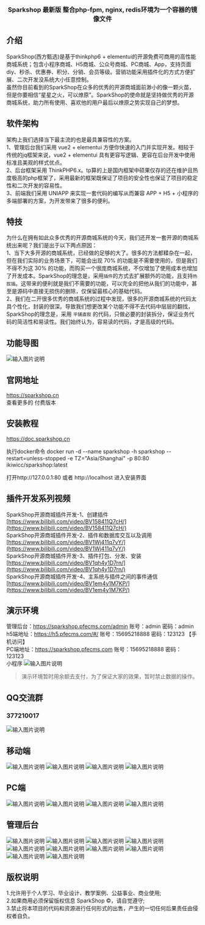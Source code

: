 <h3 align="center">Sparkshop 最新版 整合php-fpm, nginx, redis环境为一个容器的镜像文件</h3>

## 介绍
SparkShop(西方甄选)是基于thinkphp6 + elementui的开源免费可商用的高性能商城系统；包含小程序商城、H5商城、公众号商城、PC商城、App，支持页面diy、秒杀、优惠券、积分、分销、会员等级。营销功能采用插件化的方式方便扩展、二次开发没系统大小任意控制。  
虽然你目前看到的SparkShop在众多的优秀的开源商城面前渺小的像一颗火苗，但是你要相信“星星之火，可以燎原”。SparkShop的使命就是坚持做优秀的开源商城系统，助力所有使用、喜欢他的用户最后以燎原之势实现自己的梦想。

## 软件架构
架构上我们选择当下最主流的也是最具兼容性的方案。  
1、管理后台我们采用 vue2 + elementui 方便你快速的入门并实现开发。相较于传统的jq框架来说，vue2 + elementui 具有更容写逻辑、更容在后台开发中使用标准且美观的样式优点。  
2、后台框架采用 ThinkPHP6.x。tp算的上是国内框架中硕果仅存的还在维护且热度极高的php框架了，采用最新的框架既保证了项目的安全性也保证了项目的稳定性和二次开发的容易性。  
3、前端我们采用 UNIAPP 来实现一套代码的编写从而兼容 APP + H5 + 小程序的多端部署的方案，为开发带来了很多的便利。

## 特技

为什么在拥有如此众多优秀的开源商城系统的今天，我们还开发一套开源的商城系统出来呢？我们是出于以下两点原因：  
1、当下大多开源的商城系统，已经做的足够的大了。很多的方法都糅杂在一起，但在我们实际的业务场景下，可能会出现 70% 的功能是不需要使用的，但是我们不得不为这 30% 的功能，而购买一个很庞商城系统，不仅增加了使用成本也增加了开发成本。SparkShop的理念是，采用`插件`的方式去扩展额外的功能，且支持`热拔插`。这带来的便利就是我们不需要的功能，可以完全的把他从我们的功能中，甚至是源码中直接无损伤的删除，仅保留最核心的基础代码。  
2、我们在二开很多优秀的商城系统的过程中发现，很多的开源商城系统的代码太具个性化，封装的很深。导致我们想更改某个功能不得不去代码中层层的翻找，SparkShop的理念是，采用 `平铺直叙` 的代码，只做必要的封装拆分，保证业务代码的简洁性和易读性。我们始终认为，容易读的代码，才是高级的代码。

## 功能导图
![输入图片说明](screenshot/functions.png)

## 官网地址

https://sparkshop.cn  
查看更多的 付费版本

## 安装教程

https://doc.sparkshop.cn

执行docker命令
docker run -d --name sparkshop -h sparkshop --restart=unless-stopped -e TZ="Asia/Shanghai" -p 80:80 ikiwicc/sparkshop:latest

打开http://127.0.0.1:80 或者 http://localhost 进入安装界面

## 插件开发系列视频
SparkShop开源商城插件开发-1、创建插件 [https://www.bilibili.com/video/BV158411Q7cH/](https://www.bilibili.com/video/BV158411Q7cH/)  
SparkShop开源商城插件开发-2、插件和数据库交互以及调用 [https://www.bilibili.com/video/BV1Wj411q7vY/](https://www.bilibili.com/video/BV1Wj411q7vY/)  
SparkShop开源商城插件开发-3、插件打包、分发、安装  [https://www.bilibili.com/video/BV1qh4y1D7rn/](https://www.bilibili.com/video/BV1qh4y1D7rn/)  
SparkShop开源商城插件开发-4、主系统与插件之间的事件通信 [https://www.bilibili.com/video/BV1em4y1M7KP/](https://www.bilibili.com/video/BV1em4y1M7KP/)  

## 演示环境
管理后台：https://sparkshop.pfecms.com/admin  账号：admin  密码：admin  
h5端地址：https://h5.pfecms.com/#/  账号：15695218888  密码：123123  【手机访问】  
PC端地址：https://sparkshop.pfecms.com  账号：15695218888  密码：123123  
小程序 ![输入图片说明](screenshot/miniapp.jpg)

> 演示环境暂时用余额去支付，为了保证大家的效果，暂时禁止数据的操作。

## QQ交流群
### <b>377210017</b>
![输入图片说明](screenshot/qq.png)

## 移动端
![输入图片说明](screenshot/1.jpg)
![输入图片说明](screenshot/2.jpg)
![输入图片说明](screenshot/3.jpg)
![输入图片说明](screenshot/4.jpg)

## PC端
![输入图片说明](screenshot/pc_1.png)
![输入图片说明](screenshot/pc_2.png)
![输入图片说明](screenshot/pc_3.png)
![输入图片说明](screenshot/pc_4.png)

## 管理后台
![输入图片说明](screenshot/b9.png)
![输入图片说明](screenshot/b10.png)
![输入图片说明](screenshot/b1.png)
![输入图片说明](screenshot/b2.png)
![输入图片说明](screenshot/b3.png)
![输入图片说明](screenshot/b4.png)
![输入图片说明](screenshot/b5.png)
![输入图片说明](screenshot/b6.png)
![输入图片说明](screenshot/b7.png)
![输入图片说明](screenshot/b8.png)

## 版权说明
1.允许用于个人学习、毕业设计、教学案例、公益事业、商业使用;  
2.如果商用必须保留版权信息 SparkShop ©，请自觉遵守;  
3.禁止将本项目的代码和资源进行任何形式的出售，产生的一切任何后果责任由侵权者自负。  